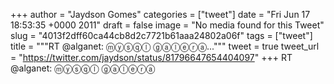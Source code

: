 
+++
author = "Jaydson Gomes"
categories = ["tweet"]
date = "Fri Jun 17 18:53:35 +0000 2011"
draft = false
image = "No media found for this Tweet"
slug = "4013f2dff60ca44cb8d2c7721b61aaa24802a06f"
tags = ["tweet"]
title = """RT @alganet: ⓜⓨⓢⓠⓛ ⓖⓐⓛⓔⓡⓐ..."""
tweet = true
tweet_url = "https://twitter.com/jaydson/status/81796647654404097"
+++
RT @alganet: ⓜⓨⓢⓠⓛ ⓖⓐⓛⓔⓡⓐ
